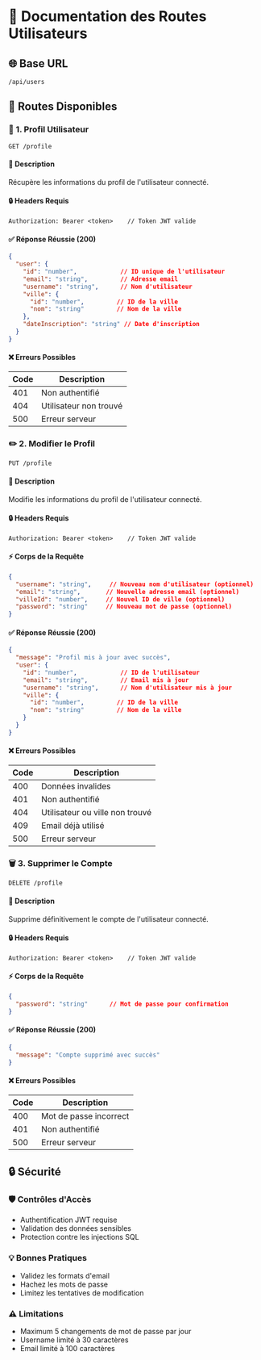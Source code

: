 # 👥 Documentation des Routes Utilisateurs

## 🌐 Base URL
```http
/api/users
```

## 📑 Routes Disponibles

### 👤 1. Profil Utilisateur
```http
GET /profile
```

#### 📝 Description
Récupère les informations du profil de l'utilisateur connecté.

#### 🔒 Headers Requis
```http
Authorization: Bearer <token>    // Token JWT valide
```

#### ✅ Réponse Réussie (200)
```json
{
  "user": {
    "id": "number",            // ID unique de l'utilisateur
    "email": "string",         // Adresse email
    "username": "string",      // Nom d'utilisateur
    "ville": {
      "id": "number",         // ID de la ville
      "nom": "string"         // Nom de la ville
    },
    "dateInscription": "string" // Date d'inscription
  }
}
```

#### ❌ Erreurs Possibles
| Code | Description |
|------|-------------|
| 401  | Non authentifié |
| 404  | Utilisateur non trouvé |
| 500  | Erreur serveur |

### ✏️ 2. Modifier le Profil
```http
PUT /profile
```

#### 📝 Description
Modifie les informations du profil de l'utilisateur connecté.

#### 🔒 Headers Requis
```http
Authorization: Bearer <token>    // Token JWT valide
```

#### ⚡ Corps de la Requête
```json
{
  "username": "string",     // Nouveau nom d'utilisateur (optionnel)
  "email": "string",       // Nouvelle adresse email (optionnel)
  "villeId": "number",     // Nouvel ID de ville (optionnel)
  "password": "string"     // Nouveau mot de passe (optionnel)
}
```

#### ✅ Réponse Réussie (200)
```json
{
  "message": "Profil mis à jour avec succès",
  "user": {
    "id": "number",            // ID de l'utilisateur
    "email": "string",         // Email mis à jour
    "username": "string",      // Nom d'utilisateur mis à jour
    "ville": {
      "id": "number",         // ID de la ville
      "nom": "string"         // Nom de la ville
    }
  }
}
```

#### ❌ Erreurs Possibles
| Code | Description |
|------|-------------|
| 400  | Données invalides |
| 401  | Non authentifié |
| 404  | Utilisateur ou ville non trouvé |
| 409  | Email déjà utilisé |
| 500  | Erreur serveur |

### 🗑️ 3. Supprimer le Compte
```http
DELETE /profile
```

#### 📝 Description
Supprime définitivement le compte de l'utilisateur connecté.

#### 🔒 Headers Requis
```http
Authorization: Bearer <token>    // Token JWT valide
```

#### ⚡ Corps de la Requête
```json
{
  "password": "string"      // Mot de passe pour confirmation
}
```

#### ✅ Réponse Réussie (200)
```json
{
  "message": "Compte supprimé avec succès"
}
```

#### ❌ Erreurs Possibles
| Code | Description |
|------|-------------|
| 400  | Mot de passe incorrect |
| 401  | Non authentifié |
| 500  | Erreur serveur |

## 🔒 Sécurité

### 🛡️ Contrôles d'Accès
- Authentification JWT requise
- Validation des données sensibles
- Protection contre les injections SQL

### 💡 Bonnes Pratiques
- Validez les formats d'email
- Hachez les mots de passe
- Limitez les tentatives de modification

### ⚠️ Limitations
- Maximum 5 changements de mot de passe par jour
- Username limité à 30 caractères
- Email limité à 100 caractères 